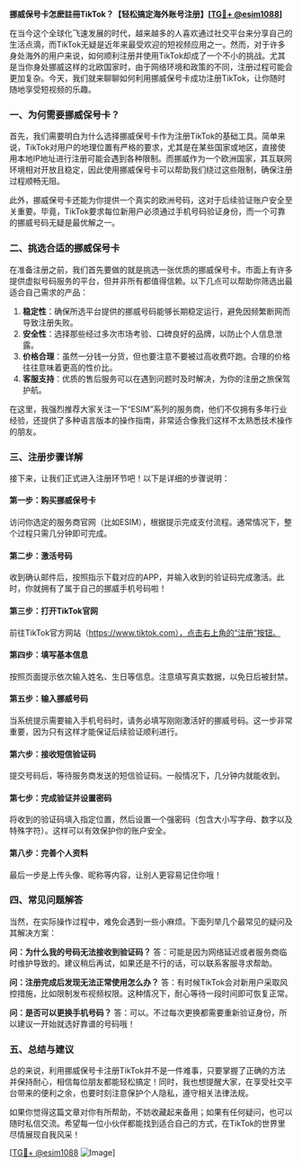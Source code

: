 **挪威保号卡怎麽註冊TikTok？【轻松搞定海外账号注册】[[TG💪+ @esim1088](https://t.me/s/esim1088)]**

在当今这个全球化飞速发展的时代，越来越多的人喜欢通过社交平台来分享自己的生活点滴，而TikTok无疑是近年来最受欢迎的短视频应用之一。然而，对于许多身处海外的用户来说，如何顺利注册并使用TikTok却成了一个不小的挑战。尤其是当你身处挪威这样的北欧国家时，由于网络环境和政策的不同，注册过程可能会更加复杂。今天，我们就来聊聊如何利用挪威保号卡成功注册TikTok，让你随时随地享受短视频的乐趣。

### **一、为何需要挪威保号卡？**

首先，我们需要明白为什么选择挪威保号卡作为注册TikTok的基础工具。简单来说，TikTok对用户的地理位置有严格的要求，尤其是在某些国家或地区，直接使用本地IP地址进行注册可能会遇到各种限制。而挪威作为一个欧洲国家，其互联网环境相对开放且稳定，因此使用挪威保号卡可以帮助我们绕过这些限制，确保注册过程顺畅无阻。

此外，挪威保号卡还能为你提供一个真实的欧洲号码，这对于后续验证账户安全至关重要。毕竟，TikTok要求每位新用户必须通过手机号码验证身份，而一个可靠的挪威号码无疑是最优解之一。

### **二、挑选合适的挪威保号卡**

在准备注册之前，我们首先要做的就是挑选一张优质的挪威保号卡。市面上有许多提供虚拟号码服务的平台，但并非所有都值得信赖。以下几点可以帮助你筛选出最适合自己需求的产品：

1. **稳定性**：确保所选平台提供的挪威号码能够长期稳定运行，避免因频繁断网而导致注册失败。
2. **安全性**：选择那些经过多次市场考验、口碑良好的品牌，以防止个人信息泄露。
3. **价格合理**：虽然一分钱一分货，但也要注意不要被过高收费吓跑。合理的价格往往意味着更高的性价比。
4. **客服支持**：优质的售后服务可以在遇到问题时及时解决，为你的注册之旅保驾护航。

在这里，我强烈推荐大家关注一下“ESIM”系列的服务商，他们不仅拥有多年行业经验，还提供了多种语言版本的操作指南，非常适合像我们这样不太熟悉技术操作的朋友。

### **三、注册步骤详解**

接下来，让我们正式进入注册环节吧！以下是详细的步骤说明：

#### **第一步：购买挪威保号卡**
访问你选定的服务商官网（比如ESIM），根据提示完成支付流程。通常情况下，整个过程只需几分钟即可完成。

#### **第二步：激活号码**
收到确认邮件后，按照指示下载对应的APP，并输入收到的验证码完成激活。此时，你就拥有了属于自己的挪威手机号码啦！

#### **第三步：打开TikTok官网**
前往TikTok官方网站（https://www.tiktok.com），点击右上角的“注册”按钮。

#### **第四步：填写基本信息**
按照页面提示依次输入姓名、生日等信息。注意填写真实数据，以免日后被封禁。

#### **第五步：输入挪威号码**
当系统提示需要输入手机号码时，请务必填写刚刚激活好的挪威号码。这一步非常重要，因为只有这样才能保证后续验证顺利进行。

#### **第六步：接收短信验证码**
提交号码后，等待服务商发送的短信验证码。一般情况下，几分钟内就能收到。

#### **第七步：完成验证并设置密码**
将收到的验证码填入指定位置，然后设置一个强密码（包含大小写字母、数字以及特殊字符）。这样可以有效保护你的账户安全。

#### **第八步：完善个人资料**
最后一步是上传头像、昵称等内容，让别人更容易记住你哦！

### **四、常见问题解答**

当然，在实际操作过程中，难免会遇到一些小麻烦。下面列举几个最常见的疑问及其解决方案：

**问：为什么我的号码无法接收到验证码？**
答：可能是因为网络延迟或者服务商临时维护导致的。建议稍后再试，如果还是不行的话，可以联系客服寻求帮助。

**问：注册完成后发现无法正常使用怎么办？**
答：有时候TikTok会对新用户采取风控措施，比如限制发布视频权限。这种情况下，耐心等待一段时间即可恢复正常。

**问：是否可以更换手机号码？**
答：可以。不过每次更换都需要重新验证身份，所以建议一开始就选好靠谱的号码哦！

### **五、总结与建议**

总的来说，利用挪威保号卡注册TikTok并不是一件难事，只要掌握了正确的方法并保持耐心，相信每位朋友都能轻松搞定！同时，我也想提醒大家，在享受社交平台带来的便利之余，也要时刻注意保护个人隐私，遵守相关法律法规。

如果你觉得这篇文章对你有所帮助，不妨收藏起来备用；如果有任何疑问，也可以随时私信交流。希望每一位小伙伴都能找到适合自己的方式，在TikTok的世界里尽情展现自我风采！

[[TG💪+ @esim1088](https://t.me/s/esim1088) ![Image](https://i.postimg.cc/4NQfJmqS/Snipaste-2025-05-13-00-14-12.png)]